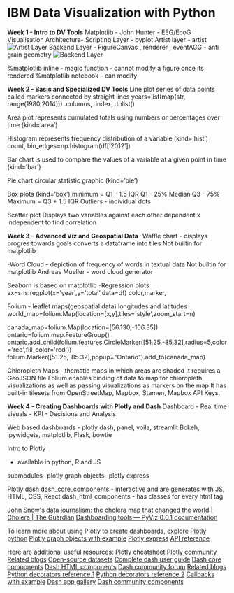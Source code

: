 # IBM Data Visualization with Python

**Week 1 - Intro to DV Tools**
Matplotlib - John Hunter - EEG/EcoG Visualisation
Architecture-
Scripting Layer - pyplot
Artist layer - artist
![Artist Layer](https://s3-us-west-2.amazonaws.com/secure.notion-static.com/38aa8ecd-a563-41f7-82fc-4ba96c67e9ca/Untitled.png)
Backend Layer - FigureCanvas , renderer , eventAGG - anti grain geometry
![Backend Layer](https://s3-us-west-2.amazonaws.com/secure.notion-static.com/451edc23-20f4-4e3e-ae74-3270382d9f96/Untitled.png)

%matplotlib inline - magic function - cannot modify a figure once its rendered
%matplotlib notebook - can modify

**Week 2 - Basic and Specialized DV Tools**
Line plot
series of data points called markers connected by straight lines
years=list(map(str, range(1980,2014)))
.columns, .index, .tolist()

Area plot
represents cumulated totals using numbers or  percentages over time
(kind=’area’)

Histogram
represents frequency distribution of a variable
(kind=’hist’)
count, bin_edges=np.histogram(df[’2012’])

Bar chart
is used to compare the values of a variable at a given point in time
(kind=’bar’)

Pie chart
circular statistic graphic
(kind=’pie’)

Box plots
(kind=’box’)
minimum = Q1 - 1.5 IQR
Q1 - 25%
Median
Q3 - 75%
Maximum = Q3 + 1.5 IQR
Outliers - individual dots

Scatter plot
Displays two variables against each other
dependent x independent to find correlation

**Week 3 - Advanced Viz and Geospatial Data**
-Waffle chart - displays progres towards goals
converts a dataframe into tiles
Not builtin for matplotlib

-Word Cloud - depiction of frequency of words in textual data
Not builtin for matplotlib
Andreas Mueller - word cloud generator

Seaborn is based on matplotlib
-Regression plots
ax=sns.regplot(x='year',y='total',data=df)
color,marker,

Folium - leaflet maps(geospatial data)
longitudes and latitudes
world_map=folium.Map(location=[x,y],tiles='style',zoom_start=n)

canada_map=folium.Map(location=[56.130,-106.35])
ontario=folium.map.FeatureGroup()
ontario.add_child(folium.features.CircleMarker([51.25,-85.32],radius=5,color='red',fill_color='red'))
folium.Marker([51.25,-85.32],popup="Ontario").add_to(canada_map)

Chloropleth Maps - thematic maps in which areas are shaded
It requires a GeoJSON file
Folium enables binding of data to map for chloropleth visualizations as well as passing visualizations as markers on the map
It has built-in tilesets from OpenStreetMap, Mapbox, Stamen, Mapbox API Keys.

**Week 4 - Creating Dashboards with Plotly and Dash**
Dashboard
	- Real time visuals
	- KPI
	- Decisions and Analysis

Web based dashboards - plotly dash, panel, voila, streamlit
Bokeh, ipywidgets, matplotlib, Flask, bowtie

Intro to Plotly
- available in python, R and JS

 submodules
-plotly graph objects
-plotly express

Plotly dash
dash_core_components - interactive and are generates with JS, HTML, CSS, React
dash_html_components - has classes for every html tag

[John Snow's data journalism: the cholera map that changed the world | Cholera | The Guardian](https://www.theguardian.com/news/datablog/2013/mar/15/john-snow-cholera-map)
[Dashboarding tools — PyViz 0.0.1 documentation](https://pyviz.org/dashboarding/)

To learn more about using Plotly to create dashboards, explore
[Plotly python](https://plotly.com/python/getting-started/)
[Plotly graph objects with example](https://plotly.com/python/graph-objects/)
[Plotly express](https://plotly.com/python/plotly-express/)
[API reference](https://plotly.com/python-api-reference/)

Here are additional useful resources:
[Plotly cheatsheet](https://images.plot.ly/plotly-documentation/images/plotly_js_cheat_sheet.pdf)
[Plotly community](https://community.plotly.com/c/api/5)
[Related blogs](https://plotlygraphs.medium.com/)
[Open-source datasets](https://developer.ibm.com/exchanges/data/)
[Complete dash user guide](https://dash.plotly.com/)
[Dash core components](https://dash.plotly.com/dash-core-components)
[Dash HTML components](https://dash.plotly.com/dash-html-components)
[Dash community forum](https://community.plotly.com/c/dash/16)
[Related blogs](https://medium.com/plotly/tagged/dash)
[Python decorators reference 1](https://realpython.com/primer-on-python-decorators/)
[Python decorators reference 2](https://www.python.org/dev/peps/pep-0318/#current-syntax)
[Callbacks with example](https://dash.plotly.com/basic-callbacks)
[Dash app gallery](https://dash-gallery.plotly.host/Portal/)
[Dash community components](https://plotly.com/dash-community-components/)

